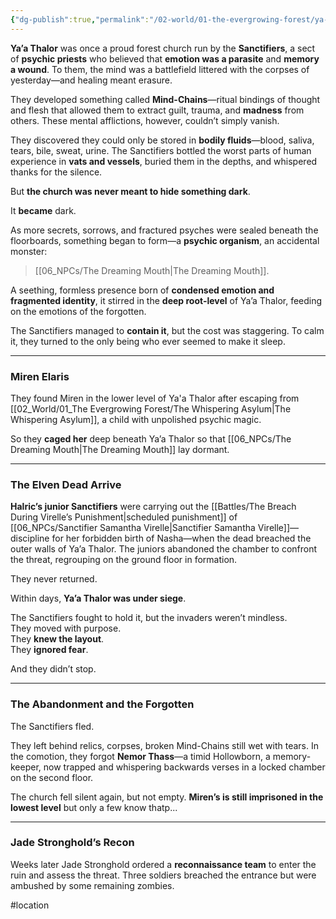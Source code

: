 ```yaml
---
{"dg-publish":true,"permalink":"/02-world/01-the-evergrowing-forest/ya-a-thalor/"}
---
```


**Ya’a Thalor** was once a proud forest church run by the **Sanctifiers**, a sect of **psychic priests** who believed that **emotion was a parasite** and **memory a wound**. To them, the mind was a battlefield littered with the corpses of yesterday—and healing meant erasure.

They developed something called **Mind-Chains**—ritual bindings of thought and flesh that allowed them to extract guilt, trauma, and **madness** from others. These mental afflictions, however, couldn’t simply vanish.

They discovered they could only be stored in **bodily fluids**—blood, saliva, tears, bile, sweat, urine. The Sanctifiers bottled the worst parts of human experience in **vats and vessels**, buried them in the depths, and whispered thanks for the silence.

But **the church was never meant to hide something dark**.

It **became** dark.

As more secrets, sorrows, and fractured psyches were sealed beneath the floorboards, something began to form—a **psychic organism**, an accidental monster:

> [[06_NPCs/The Dreaming Mouth\|The Dreaming Mouth]].

A seething, formless presence born of **condensed emotion and fragmented identity**, it stirred in the **deep root-level** of Ya’a Thalor, feeding on the emotions of the forgotten.

The Sanctifiers managed to **contain it**, but the cost was staggering. To calm it, they turned to the only being who ever seemed to make it sleep.

---

### **Miren Elaris**

They found Miren in the lower level of Ya'a Thalor after escaping from [[02_World/01_The Evergrowing Forest/The Whispering Asylum\|The Whispering Asylum]], a child with unpolished psychic magic.  

So they **caged her** deep beneath Ya’a Thalor so that [[06_NPCs/The Dreaming Mouth\|The Dreaming Mouth]] lay dormant. 

---

### **The Elven Dead Arrive**

**Halric’s junior Sanctifiers** were carrying out the [[Battles/The Breach During Virelle’s Punishment\|scheduled punishment]] of [[06_NPCs/Sanctifier Samantha Virelle\|Sanctifier Samantha Virelle]]—discipline for her forbidden birth of Nasha—when the dead breached the outer walls of Ya’a Thalor. The juniors abandoned the chamber to confront the threat, regrouping on the ground floor in formation.

They never returned.

Within days, **Ya’a Thalor was under siege**.

The Sanctifiers fought to hold it, but the invaders weren’t mindless.  
They moved with purpose.  
They **knew the layout**.  
They **ignored fear**.

And they didn’t stop.

---

### **The Abandonment and the Forgotten**

The Sanctifiers fled.

They left behind relics, corpses, broken Mind-Chains still wet with tears. In the comotion, they forgot **Nemor Thass**—a timid Hollowborn, a memory-keeper, now trapped and whispering backwards verses in a locked chamber on the second floor.

The church fell silent again, but not empty. **Miren’s is still imprisoned in the lowest level** but only a few know thatp...

---

### **Jade Stronghold’s Recon**

Weeks later Jade Stronghold ordered a **reconnaissance team** to enter the ruin and assess the threat. Three soldiers breached the entrance but were ambushed by some remaining zombies.

#location